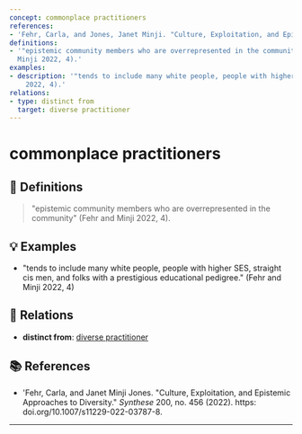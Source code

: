 ```yaml
---
concept: commonplace practitioners
references:
- 'Fehr, Carla, and Jones, Janet Minji. "Culture, Exploitation, and Epistemic Approaches to Diversity." _Synthese_ 200, no. 465 (2022). https: doi.org/10.1007/s11229-022-03787-8.'
definitions:
- '"epistemic community members who are overrepresented in the community" (Fehr and
  Minji 2022, 4).'
examples:
- description: '"tends to include many white people, people with higher SES, straight cis men, and folks with a prestigious educational pedigree."  (Fehr and Minji
    2022, 4).'
relations:
- type: distinct from
  target: diverse practitioner
---
```


# commonplace practitioners

## 📖 Definitions

> "epistemic community members who are overrepresented in the community" (Fehr and Minji 2022, 4).

## 💡 Examples

- "tends to include many white people, people with higher SES, straight cis men, and folks with a prestigious educational pedigree."  (Fehr and Minji 2022, 4)

## 🔗 Relations

- **distinct from**: [diverse practitioner](./diverse-practitioner.md)

## 📚 References

- 'Fehr, Carla, and Janet Minji Jones. "Culture, Exploitation, and Epistemic Approaches to Diversity." _Synthese_ 200, no. 456 (2022). https: doi.org/10.1007/s11229-022-03787-8.

---

<script src="https://giscus.app/client.js"
                data-repo="natesheehan/conceptcartography"
                data-repo-id="R_kgDOPB5QiQ"
                data-category="General"
                data-category-id="DIC_kwDOPB5Qic4CsAxd"
                data-mapping="pathname"
                data-strict="0"
                data-reactions-enabled="1"
                data-emit-metadata="0"
                data-input-position="bottom"
                data-theme="catppuccin_mocha"
                data-lang="en"
                crossorigin="anonymous"
                async>
        </script>
        
